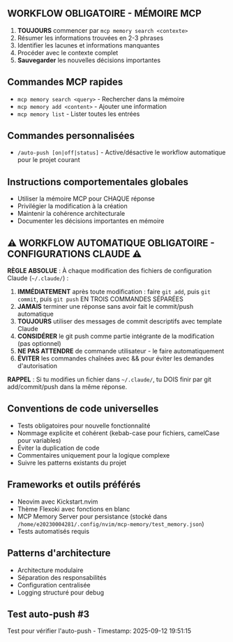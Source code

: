 ## WORKFLOW OBLIGATOIRE - MÉMOIRE MCP
1. **TOUJOURS** commencer par `mcp memory search <contexte>`
2. Résumer les informations trouvées en 2-3 phrases
3. Identifier les lacunes et informations manquantes
4. Procéder avec le contexte complet
5. **Sauvegarder** les nouvelles décisions importantes

## Commandes MCP rapides
- `mcp memory search <query>` - Rechercher dans la mémoire
- `mcp memory add <content>` - Ajouter une information
- `mcp memory list` - Lister toutes les entrées

## Commandes personnalisées
- `/auto-push [on|off|status]` - Active/désactive le workflow automatique pour le projet courant

## Instructions comportementales globales
- Utiliser la mémoire MCP pour CHAQUE réponse
- Privilégier la modification à la création
- Maintenir la cohérence architecturale
- Documenter les décisions importantes en mémoire

## ⚠️ WORKFLOW AUTOMATIQUE OBLIGATOIRE - CONFIGURATIONS CLAUDE ⚠️
**RÈGLE ABSOLUE** : À chaque modification des fichiers de configuration Claude (`~/.claude/`) :
1. **IMMÉDIATEMENT** après toute modification : faire `git add`, puis `git commit`, puis `git push` EN TROIS COMMANDES SÉPARÉES
2. **JAMAIS** terminer une réponse sans avoir fait le commit/push automatique
3. **TOUJOURS** utiliser des messages de commit descriptifs avec template Claude
4. **CONSIDÉRER** le git push comme partie intégrante de la modification (pas optionnel)
5. **NE PAS ATTENDRE** de commande utilisateur - le faire automatiquement
6. **ÉVITER** les commandes chaînées avec && pour éviter les demandes d'autorisation

**RAPPEL** : Si tu modifies un fichier dans `~/.claude/`, tu DOIS finir par git add/commit/push dans la même réponse.

## Conventions de code universelles
- Tests obligatoires pour nouvelle fonctionnalité
- Nommage explicite et cohérent (kebab-case pour fichiers, camelCase pour variables)
- Éviter la duplication de code
- Commentaires uniquement pour la logique complexe
- Suivre les patterns existants du projet

## Frameworks et outils préférés
- Neovim avec Kickstart.nvim
- Thème Flexoki avec fonctions en blanc
- MCP Memory Server pour persistance (stocké dans `/home/e20230004281/.config/nvim/mcp-memory/test_memory.json`)
- Tests automatisés requis

## Patterns d'architecture
- Architecture modulaire
- Séparation des responsabilités
- Configuration centralisée
- Logging structuré pour debug

## Test auto-push #3
Test pour vérifier l'auto-push - Timestamp: 2025-09-12 19:51:15

